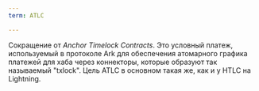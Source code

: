 ```yaml
---
term: ATLC

---
```

Сокращение от *Anchor Timelock Contracts*. Это условный платеж, используемый в протоколе Ark для обеспечения атомарного графика платежей для хаба через коннекторы, которые образуют так называемый "txlock". Цель ATLC в основном такая же, как и у HTLC на Lightning.